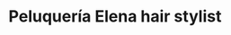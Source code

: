 ---
title: "Peluquería Elena hair stylist"
url: /torrevieja/peluqueria-elena-hair-stylist/
shop: peluquería
---